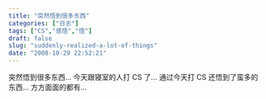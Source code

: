 ```yaml
---
title: "突然悟到很多东西"
categories: ["日志"]
tags: ["CS","感悟","悟"]
draft: false
slug: "suddenly-realized-a-lot-of-things"
date: "2008-10-29 22:52:21"
---
```


突然悟到很多东西...
今天跟寝室的人打 CS 了...
通过今天打 CS 还悟到了蛮多的东西...
方方面面的都有...

